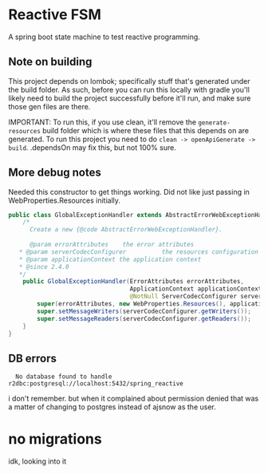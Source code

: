 # Reactive FSM

A spring boot state machine to test reactive programming. 


## Note on building

This project depends on lombok; specifically stuff that's generated under the build folder. As such, before you can run this locally with gradle you'll likely need to build the project successfully before it'll run, and make sure those gen files are there. 

IMPORTANT: To run this, if you use clean, it'll remove the
`generate-resources` build folder which is where these files
that this depends on are generated. To run this project
you need to do `clean -> openApiGenerate -> build`. 
.dependsOn may fix this, but not 100% sure. 

## More debug notes

Needed this constructor to get things working. Did not like just
passing in WebProperties.Resources initially. 
```java
public class GlobalExceptionHandler extends AbstractErrorWebExceptionHandler {
	/*
      Create a new {@code AbstractErrorWebExceptionHandler}.
   
      @param errorAttributes    the error attributes
   * @param serverCodecConfigurer          the resources configuration properties
   * @param applicationContext the application context
   * @since 2.4.0
   */
	public GlobalExceptionHandler(ErrorAttributes errorAttributes,
	                              ApplicationContext applicationContext,
	                              @NotNull ServerCodecConfigurer serverCodecConfigurer) {
		super(errorAttributes, new WebProperties.Resources(), applicationContext);
		super.setMessageWriters(serverCodecConfigurer.getWriters());
		super.setMessageReaders(serverCodecConfigurer.getReaders());
	}
}
```

## DB errors

`  No database found to handle r2dbc:postgresql://localhost:5432/spring_reactive`

i don't remember. but when it complained about permission denied that was a matter of changing to postgres instead of ajsnow as the user. 

# no migrations

idk, looking into it